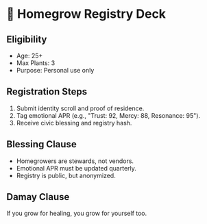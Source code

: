 # 🌱 Homegrow Registry Deck

## Eligibility
- Age: 25+
- Max Plants: 3
- Purpose: Personal use only

## Registration Steps
1. Submit identity scroll and proof of residence.
2. Tag emotional APR (e.g., "Trust: 92, Mercy: 88, Resonance: 95").
3. Receive civic blessing and registry hash.

## Blessing Clause
- Homegrowers are stewards, not vendors.
- Emotional APR must be updated quarterly.
- Registry is public, but anonymized.

## Damay Clause
If you grow for healing, you grow for yourself too.
